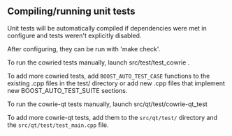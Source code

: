 Compiling/running unit tests
------------------------------------

Unit tests will be automatically compiled if dependencies were met in configure
and tests weren't explicitly disabled.

After configuring, they can be run with 'make check'.

To run the cowried tests manually, launch src/test/test_cowrie .

To add more cowried tests, add `BOOST_AUTO_TEST_CASE` functions to the existing
.cpp files in the test/ directory or add new .cpp files that
implement new BOOST_AUTO_TEST_SUITE sections.

To run the cowrie-qt tests manually, launch src/qt/test/cowrie-qt_test

To add more cowrie-qt tests, add them to the `src/qt/test/` directory and
the `src/qt/test/test_main.cpp` file.
